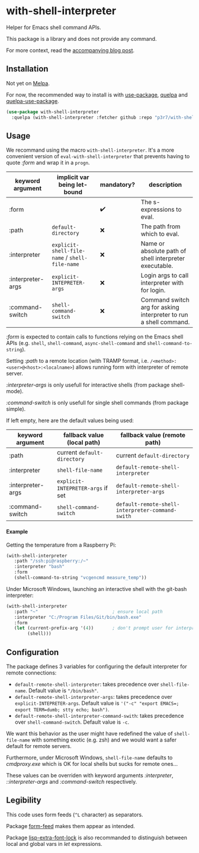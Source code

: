 # with-shell-interpreter

Helper for Emacs shell command APIs.

This package is a library and does not provide any command.

For more context, read the [accompanying blog post](https://www.eigenbahn.com/2020/01/19/painless-emacs-shell-commands).


## Installation

Not yet on [Melpa](https://melpa.org/).

For now, the recommended way to install is with [use-package](https://github.com/jwiegley/use-package), [quelpa](https://github.com/quelpa/quelpa) and [quelpa-use-package](https://github.com/quelpa/quelpa-use-package).

```el
(use-package with-shell-interpreter
  :quelpa (with-shell-interpreter :fetcher github :repo "p3r7/with-shell-interpreter"))
```


## Usage

We recommand using the macro `with-shell-interpreter`. It's a more convenient version of `eval-with-shell-interpreter` that prevents having to quote _:form_ and wrap it in a `progn`.

| keyword argument  | implicit var being let-bound                   | mandatory?         | description                                                       |
|-------------------|------------------------------------------------|--------------------|-------------------------------------------------------------------|
| :form             |                                                | :heavy_check_mark: | The s-expressions to eval.                                        |
| :path             | `default-directory`                            | :x:                | The path from which to eval.                                      |
| :interpreter      | `explicit-shell-file-name` / `shell-file-name` | :x:                | Name or absolute path of shell interpreter executable.            |
| :interpreter-args | `explicit-INTEPRETER-args`                     | :x:                | Login args to call interpreter with for login.                    |
| :command-switch   | `shell-command-switch`                         | :x:                | Command switch arg for asking interpreter to run a shell command. |

_:form_ is expected to contain calls to functions relying on the Emacs shell APIs (e.g. `shell`, `shell-command`, `async-shell-command` and `shell-command-to-string`).

Setting _:path_ to a remote location (with TRAMP format, i.e. `/<method>:<user>@<host>:<localname>`) allows running form with interpreter of remote server.

_:interpreter-args_ is only usefull for interactive shells (from package shell-mode).

_:command-switch_ is only usefull for single shell commands (from package simple).

If left empty, here are the default values being used:

| keyword argument  | fallback value (local path)       | fallback value (remote path)                     |
|-------------------|-----------------------------------|--------------------------------------------------|
| :path             | current `default-directory`       | current `default-directory`                      |
| :interpreter      | `shell-file-name`                 | `default-remote-shell-interpreter`               |
| :interpreter-args | `explicit-INTEPRETER-args` if set | `default-remote-shell-interpreter-args`          |
| :command-switch   | `shell-command-switch`            | `default-remote-shell-interpreter-command-swith` |


#### Example

Getting the temperature from a Raspberry Pi:

```el
(with-shell-interpreter
   :path "/ssh:pi@raspberry:/~"
   :interpreter "bash"
   :form
   (shell-command-to-string "vcgencmd measure_temp"))
```

Under Microsoft Windows, launching an interactive shell with the git-bash interpreter:

```el
(with-shell-interpreter
   :path "~"                            ; ensure local path
   :interpreter "C:/Program Files/Git/bin/bash.exe"
   :form
   (let (current-prefix-arg '(4))       ; don't prompt user for interpreter
        (shell)))
```


## Configuration

The package defines 3 variables for configuring the default interpreter for remote connections:

 - `default-remote-shell-interpreter`: takes precedence over `shell-file-name`. Default value is `"/bin/bash"`.
 - `default-remote-shell-interpreter-args`: takes precedence over `explicit-INTEPRETER-args`. Default value is `'("-c" "export EMACS=; export TERM=dumb; stty echo; bash")`.
 - `default-remote-shell-interpreter-command-swith`: takes precedence over `shell-command-switch`. Default value is `-c`.

We want this behavior as the user might have redefined the value of `shell-file-name` with something exotic (e.g. zsh) and we would want a safer default for remote servers.

Furthermore, under Microsoft Windows, `shell-file-name` defaults to _cmdproxy.exe_ which is OK for local shells but sucks for remote ones...

These values can be overriden with keyword arguments _:interpreter_, _::interpreter-args_ and _:command-switch_ respectively.


## Legibility

This code uses form feeds (`^L` character) as separators.

Package [form-feed](https://github.com/wasamasa/form-feed) makes them appear as intended.

Package [lisp-extra-font-lock](https://github.com/Lindydancer/lisp-extra-font-lock) is also recommanded to distinguish between local and global vars in _let_ expressions.
